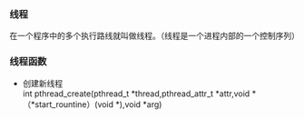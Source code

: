 ### 线程  
在一个程序中的多个执行路线就叫做线程。（线程是一个进程内部的一个控制序列）
### 线程函数
* 创建新线程  
int pthread_create(pthread_t *thread,pthread_attr_t *attr,void *（*start_rountine）(void *),void *arg)
